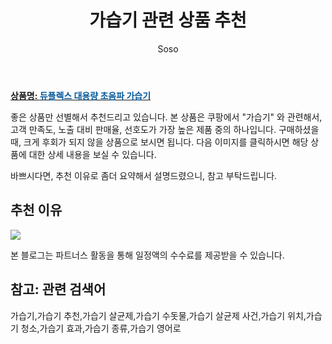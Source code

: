 ﻿---
layout: post
title:  "가습기 관련 상품 추천"
author: Soso
categories: [ 디지털/가전 ]
tags: [가습기,가습기 추천,가습기 살균제,가습기 수돗물,가습기 살균제 사건,가습기 위치,가습기 청소,가습기 효과,가습기 종류,가습기 영어로]
image: https://ads-partners.coupang.com/image1/A8JCaZPLX6i1dKazA2Tc7_AAfoUzPX8DLzmtlABM_7uBMNwaouGmX7guWHr0CpxDj_ubUE1pX_ofzzBC8uWgG4xIud79yTx6663BWe-8m-dkVSpHFZY05mL5dodvGQgd0IPhpR1t2l-Umky626SXe25hNCVMYkej4iIMMtAGzzpnuWt0nd_dohtrs6wEcFjOEKArfZ_hm_QX-bZ0oC-Qw4uH3M-JN2IlOHCa61ttOsDDKhmyiXbbrJsjijycZkIsmKoRumrFiPDI-VaM86sgyJM8BRU= 
description: "쿠팡에서 가습기 관련 상품으로 가장 고객 선호도가 높은 제품 중 하나입니다."
---

<a href="https://link.coupang.com/re/AFFSDP?lptag=AF5673682&pageKey=135421920&itemId=417276028&vendorItemId=3118402668&traceid=V0-153-ca805ea07233c5bb&requestid=20240131144511492244662280&token=31850C%7CMIXED"><b>상품명: <font color='#01579B'>듀플렉스 대용량 초음파 가습기</font></b></a>

좋은 상품만 선별해서 추천드리고 있습니다.
본 상품은 쿠팡에서 "가습기" 와 관련해서, 고객 만족도, 노출 대비 판매율, 선호도가 가장 높은 제품 중의 하나입니다.
구매하셨을 때, 크게 후회가 되지 않을 상품으로 보시면 됩니다. 
다음 이미지를 클릭하시면 해당 상품에 대한 상세 내용을 보실 수 있습니다.

바쁘시다면, 추천 이유로 좀더 요약해서 설명드렸으니, 참고 부탁드립니다.

## 추천 이유 

<a href="https://link.coupang.com/re/AFFSDP?lptag=AF5673682&pageKey=135421920&itemId=417276028&vendorItemId=3118402668&traceid=V0-153-ca805ea07233c5bb&requestid=20240131144511492244662280&token=31850C%7CMIXED"><img src="https://thumbnail10.coupangcdn.com/thumbnails/remote/q89/image/product/content/vendorItem/2018/10/02/36372438/591c9fd2-6082-4736-80e1-14715757e7af.jpg"></a> 

본 블로그는 파트너스 활동을 통해 일정액의 수수료를 제공받을 수 있습니다.

## 참고: 관련 검색어    
가습기,가습기 추천,가습기 살균제,가습기 수돗물,가습기 살균제 사건,가습기 위치,가습기 청소,가습기 효과,가습기 종류,가습기 영어로